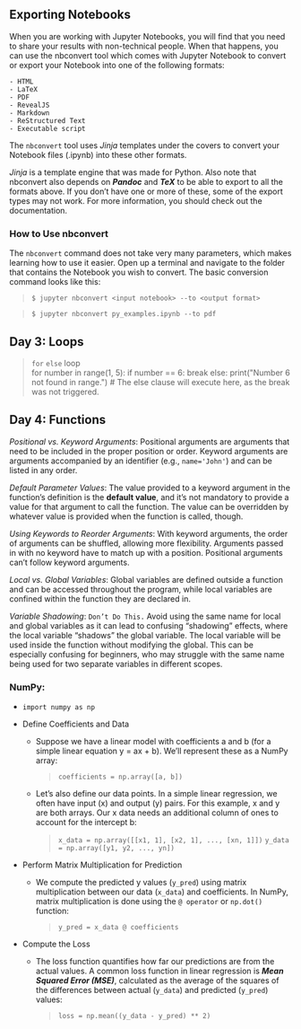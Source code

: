 **<h2>Exporting Notebooks</h2>**

When you are working with Jupyter Notebooks, you will find that you need to share your results with non-technical people. When that happens, you can use the nbconvert tool which comes with Jupyter Notebook to convert or export your Notebook into one of the following formats:

    - HTML
    - LaTeX
    - PDF
    - RevealJS
    - Markdown
    - ReStructured Text
    - Executable script

The ``nbconvert`` tool uses _Jinja_ templates under the covers to convert your Notebook files (.ipynb) into these other formats.

_Jinja_ is a template engine that was made for Python. Also note that nbconvert also depends on **_Pandoc_** and **_TeX_** to be able to export to all the formats above. If you don’t have one or more of these, some of the export types may not work. For more information, you should check out the documentation.

**<h3>How to Use nbconvert</h3>**

The ``nbconvert`` command does not take very many parameters, which makes learning how to use it easier. Open up a terminal and navigate to the folder that contains the Notebook you wish to convert. The basic conversion command looks like this:

>``$ jupyter nbconvert <input notebook> --to <output format>``

>``$ jupyter nbconvert py_examples.ipynb --to pdf``


**<h2>Day 3: Loops</h2>**
>``for`` ``else`` loop <br>
    for number in range(1, 5):
    if number == 6:
        break
    else:
    print("Number 6 not found in range.")
    # The else clause will execute here, as the break was not triggered.

**<h2>Day 4: Functions</h2>**

_Positional vs. Keyword Arguments_: Positional arguments are arguments that need to be included in the proper position or order. Keyword arguments are arguments accompanied by an identifier (e.g., ``name='John'``) and can be listed in any order.

_Default Parameter Values_: The value provided to a keyword argument in the function’s definition is the **default value**, and it’s not mandatory to provide a value for that argument to call the function. The value can be overridden by whatever value is provided when the function is called, though.

_Using Keywords to Reorder Arguments_: With keyword arguments, the order of arguments can be shuffled, allowing more flexibility. Arguments passed in with no keyword have to match up with a position. Positional arguments can’t follow keyword arguments.

_Local vs. Global Variables_: Global variables are defined outside a function and can be accessed throughout the program, while local variables are confined within the function they are declared in.

_Variable Shadowing_: ``Don’t Do This.`` Avoid using the same name for local and global variables as it can lead to confusing “shadowing” effects, where the local variable “shadows” the global variable. The local variable will be used inside the function without modifying the global. This can be especially confusing for beginners, who may struggle with the same name being used for two separate variables in different scopes.


**<h3>NumPy:</h3>**
- ``import numpy as np``
- Define Coefficients and Data
    - Suppose we have a linear model with coefficients a and b (for a simple linear equation y = ax + b). We’ll represent these as a NumPy array:
        >``coefficients = np.array([a, b])``

    - Let’s also define our data points. In a simple linear regression, we often have input (x) and output (y) pairs. For this example, x and y are both arrays. Our x data needs an additional column of ones to account for the intercept b:

       >``x_data = np.array([[x1, 1], [x2, 1], ..., [xn, 1]])``
        >``y_data = np.array([y1, y2, ..., yn])``

- Perform Matrix Multiplication for Prediction
    - We compute the predicted y values (``y_pred``) using matrix multiplication between our data (``x_data``) and coefficients. In NumPy, matrix multiplication is done using the ``@ operator`` or ``np.dot()`` function:

        >``y_pred = x_data @ coefficients``

- Compute the Loss
    - The loss function quantifies how far our predictions are from the actual values. A common loss function in linear regression is **_Mean Squared Error (MSE)_**, calculated as the average of the squares of the differences between actual (``y_data``) and predicted (``y_pred``) values:

        >``loss = np.mean((y_data - y_pred) ** 2)``

